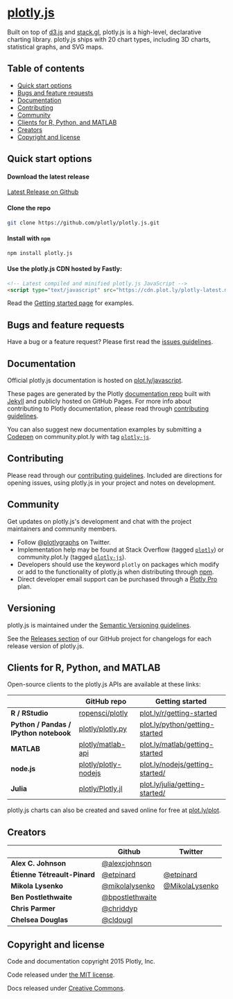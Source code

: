 # [plotly.js](https://plot.ly/javascript)


Built on top of [d3.js](http://d3js.org/) and [stack.gl](http://stack.gl/),
plotly.js is a high-level, declarative charting library. plotly.js ships with 20
chart types, including 3D charts, statistical graphs, and SVG maps.

## Table of contents

* [Quick start options](#quick-start-options)
* [Bugs and feature requests](#bugs-and-feature-requests)
* [Documentation](#documentation)
* [Contributing](#contributing)
* [Community](#community)
* [Clients for R, Python, and MATLAB](#clients-for-r-python-and-matlab)
* [Creators](#creators)
* [Copyright and license](#copyright-and-license)


## Quick start options

#### Download the latest release
[Latest Release on Github](https://github.com/plotly/plotly.js/releases/)

#### Clone the repo
```bash
git clone https://github.com/plotly/plotly.js.git
```

#### Install with `npm`
```bash
npm install plotly.js
```

#### Use the plotly.js CDN hosted by Fastly:
```html
<!-- Latest compiled and minified plotly.js JavaScript -->
<script type="text/javascript" src="https://cdn.plot.ly/plotly-latest.min.js">
```

Read the [Getting started page](https://plot.ly/javascript/getting-started/) for examples.

## Bugs and feature requests

Have a bug or a feature request? Please first read the [issues guidelines](https://github.com/plotly/plotly.js/blob/master/CONTRIBUTING.md).

## Documentation

Official plotly.js documentation is hosted on [plot.ly/javascript](https://plot.ly/javascript).

These pages are generated by the Plotly [documentation repo](https://github.com/plotly/documentation/tree/gh-pages) built with [Jekyll](http://jekyllrb.com) and publicly hosted on GitHub Pages.
For more info about contributing to Plotly documentation, please read through [contributing guidelines](https://github.com/plotly/documentation/blob/source/Contributing.md).

You can also suggest new documentation examples by submitting a [Codepen](http://codepen.io/tag/plotly/) on community.plot.ly with tag [`plotly-js`](http://community.plot.ly/c/plotly-js).

## Contributing

Please read through our [contributing guidelines](https://github.com/plotly/plotly.js/blob/master/CONTRIBUTING.md). Included are directions for opening issues, using plotly.js in your project and notes on development.

## Community

Get updates on plotly.js's development and chat with the project maintainers and community members.

* Follow [@plotlygraphs](https://twitter.com/plotlygraphs) on Twitter.
* Implementation help may be found at Stack Overflow (tagged [`plotly`](https://stackoverflow.com/questions/tagged/plotly)) or community.plot.ly (tagged [`plotly-js`](http://community.plot.ly/c/plotly-js)).
* Developers should use the keyword `plotly` on packages which modify or add to the functionality of plotly.js when distributing through [npm](https://www.npmjs.com/browse/keyword/plotly).
* Direct developer email support can be purchased through a [Plotly Pro](https://plot.ly/products/cloud/) plan.

## Versioning

plotly.js is maintained under the [Semantic Versioning guidelines](http://semver.org/).

See the [Releases section](https://github.com/plotly/plotly.js/releases) of our GitHub project for changelogs for each release version of plotly.js.

## Clients for R, Python, and MATLAB

Open-source clients to the plotly.js APIs are available at these links:

|   | GitHub repo | Getting started |
|---|--------|---------|
|**R / RStudio**| [ropensci/plotly](https://github.com/ropensci/plotly) | [plot.ly/r/getting-started](https://plot.ly/r/getting-started) |
|**Python / Pandas / IPython notebook**| [plotly/plotly.py](https://github.com/plotly/plotly.py) | [plot.ly/python/getting-started](https://plot.ly/python/getting-started) |
|**MATLAB**| [plotly/matlab-api](https://github.com/plotly/matlab-api) | [plot.ly/matlab/getting-started](https://plot.ly/matlab/getting-started) |
|**node.js**| [plotly/plotly-nodejs](https://github.com/plotly/plotly-nodejs) | [plot.ly/nodejs/getting-started/](https://plot.ly/nodejs/getting-started) |
|**Julia**| [plotly/Plotly.jl](https://github.com/plotly/Plotly.jl) | [plot.ly/julia/getting-started/](https://plot.ly/julia/getting-started) |

plotly.js charts can also be created and saved online for free at [plot.ly/plot](https://plot.ly/plot).

## Creators

|   | Github | Twitter |
|---|--------|---------|
|**Alex C. Johnson**| [@alexcjohnson](https://github.com/alexcjohnson) | |
|**Étienne Tétreault-Pinard**| [@etpinard](https://github.com/etpinard) | [@etpinard](https://twitter.com/etpinard) |
|**Mikola Lysenko**| [@mikolalysenko](https://github.com/mikolalysenko) | [@MikolaLysenko](https://twitter.com/MikolaLysenko) |
|**Ben Postlethwaite**| [@bpostlethwaite](https://github.com/bpostlethwaite) | |
|**Chris Parmer**| [@chriddyp](https://github.com/chriddyp) | |
|**Chelsea Douglas**| [@cldougl](https://github.com/cldougl) | |

## Copyright and license

Code and documentation copyright 2015 Plotly, Inc.

Code released under [the MIT license](https://github.com/plotly/plotly.js/blob/master/LICENSE). 

Docs released under [Creative Commons](https://github.com/plotly/documentation/blob/source/LICENSE).
